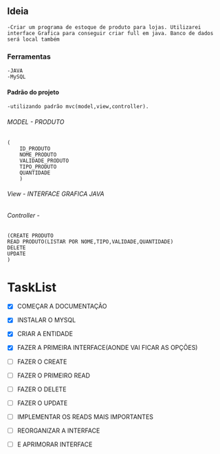 ## Ideia
	-Criar um programa de estoque de produto para lojas. Utilizarei interface Grafica para conseguir criar full em java. Banco de dados será local também

### Ferramentas
	-JAVA
	-MySQL


#### Padrão do projeto
	-utilizando padrão mvc(model,view,controller).
###### MODEL - PRODUTO
	(
		ID_PRODUTO
		NOME_PRODUTO
		VALIDADE_PRODUTO
		TIPO_PRODUTO
		QUANTIDADE
		)
				
###### View - INTERFACE GRAFICA JAVA

###### Controller - 
	(CREATE PRODUTO
	READ PRODUTO(LISTAR POR NOME,TIPO,VALIDADE,QUANTIDADE)
	DELETE
	UPDATE
	)

# **TaskList**
- [x] COMEÇAR A DOCUMENTAÇÃO
- [x] INSTALAR O MYSQL
- [x] CRIAR A ENTIDADE
- [x] FAZER A PRIMEIRA INTERFACE(AONDE VAI FICAR AS OPÇÕES)
- [ ] FAZER O CREATE
- [ ] FAZER O PRIMEIRO READ
- [ ] FAZER O DELETE
- [ ] FAZER O UPDATE
- [ ] IMPLEMENTAR OS READS MAIS IMPORTANTES
- [ ] REORGANIZAR A INTERFACE
- [ ] E APRIMORAR INTERFACE



